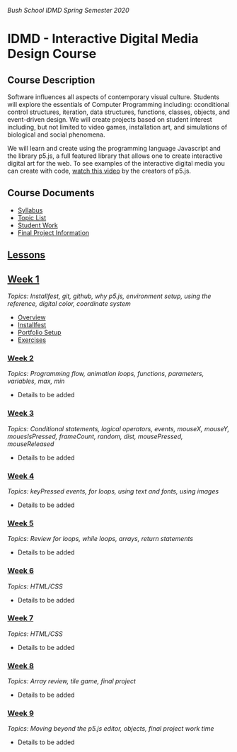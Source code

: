 _Bush School IDMD Spring Semester 2020_

# IDMD - Interactive Digital Media Design Course

## Course Description
Software influences all aspects of contemporary visual culture. Students will explore the essentials of Computer Programming including: cconditional control structures, iteration, data structures, functions, classes, objects, and event-driven design. We will create projects based on student interest including, but not limited to video games, installation art, and simulations of biological and social phenomena.

We will learn and create using the programming language Javascript and the library p5.js, a full featured library that allows one to create interactive digital art for the web. To see examples of the interactive digital media you can create with code, [watch this video](https://www.youtube.com/watch?v=HerCR8bw_GE) by the creators of p5.js.

## Course Documents
* [Syllabus](syllabus.md)
* [Topic List](topic-list.md)
* [Student Work](student-work.md)
* [Final Project Information](final-project.md)

## [Lessons](lessons)
## [Week 1](lessons/week1)
_Topics: Installfest, git, github, why p5.js, environment setup, using the reference, digital color, coordinate system_

* [Overview](lessons/week1)
* [Installfest](lessons/week1/installfest.md)
* [Portfolio Setup](lessons/week1/portfolio.md)
* [Exercises](lessons/week1/readme.md)

### [Week 2](lessons/week2)
_Topics: Programming flow, animation loops, functions, parameters, variables, max, min_

* Details to be added

### [Week 3](lessons/week3)
_Topics: Conditional statements, logical operators, events, mouseX, mouseY, mouesIsPressed, frameCount, random, dist, mousePressed, mouseReleased_

* Details to be added

### [Week 4](lessons/week4)
_Topics: keyPressed events, for loops, using text and fonts, using images_

* Details to be added

### [Week 5](lessons/week5)
_Topics: Review for loops, while loops, arrays, return statements_

* Details to be added

### [Week 6](lessons/week6)
_Topics: HTML/CSS_

* Details to be added

### [Week 7](lessons/week7)
_Topics: HTML/CSS_

* Details to be added

### [Week 8](lessons/week8)
_Topics: Array review, tile game, final project_

* Details to be added

### [Week 9](lessons/week9)
_Topics: Moving beyond the p5.js editor, objects, final project work time_

* Details to be added

